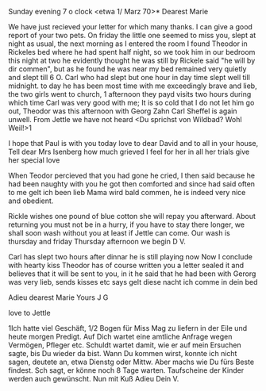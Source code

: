  Sunday evening 7 o clock <etwa 1/ Marz 70>*
Dearest Marie

We have just recieved your letter for which many thanks. I can give a good report of your two pets. On friday the little one seemed to miss you, slept at night as usual, the next morning as I entered the room I found Theodor in Rickeles bed where he had spent half night, so we took him in our bedroom this night at two he evidently thought he was still by Rickele said "he will by dir commen", but as he found he was near my bed remained very quietly and slept till 6 O. Carl who had slept but one hour in day time slept well till midnight. to day he has been most time with me exceedingly brave and lieb, the two girls went to church, <Ich predigte>1 afternoon they payd visits two hours during which time Carl was very good with me; It is so cold that I do not let him go out, Theodor was this afternoon with Georg Zahn Carl Sheffel is again unwell. From Jettle we have not heard <Du sprichst von Wildbad? Wohl Weil!>1

I hope that Paul is with you today love to dear David and to all in your house, Tell dear Mrs Isenberg how much grieved I feel for her in all her trials give her special love

When Teodor percieved that you had gone he cried, I then said because he had been naughty with you he got then comforted and since had said often to me gelt ich been lieb Mama wird bald commen, he is indeed very nice and obedient.

Rickle wishes one pound of blue cotton she will repay you afterward. About returning you must not be in a hurry, if you have to stay there longer, we shall soon wash without you at least if Jettle can come. Our wash is thursday and friday Thursday afternoon we begin D V.

Carl has slept two hours after dinnar he is still playing now 
Now I conclude with hearty kiss Theodor has of course written you a letter sealed it and believes that it will be sent to you, in it he said that he had been with Gerorg was very lieb, sends kisses etc says gelt diese nacht ich comme in dein bed

Adieu dearest Marie
 Yours J G

love to Jettle

1Ich hatte viel Geschäft, 1/2 Bogen für Miss Mag zu liefern in der Eile und heute morgen Predigt. Auf Dich wartet eine amtliche Anfrage wegen Vermögen, Pfleger etc. Schuldt wartet damit, wie er auf mein Ersuchen sagte, bis Du wieder da bist. Wann Du kommen wirst, konnte ich nicht sagen, deutete an, etwa Dienstg oder Mittw. Aber machs wie Du fürs Beste findest. Sch sagt, er könne noch 8 Tage warten. Taufscheine der Kinder werden auch gewünscht. 
Nun mit Kuß
 Adieu Dein V.
